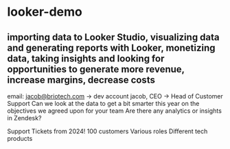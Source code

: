 # looker-demo

## importing data to Looker Studio, visualizing data and generating reports with Looker, monetizing data, taking insights and looking for opportunities to generate more revenue, increase margins, decrease costs


email:
jacob@briotech.com -> dev account
jacob, CEO
-> Head of Customer Support
Can we look at the data to get a bit smarter this year on the objectives we agreed upon for your team
Are there any analytics or insights in Zendesk?



Support Tickets from 2024!
100 customers
Various roles
Different tech products
